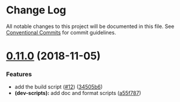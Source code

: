 # Change Log

All notable changes to this project will be documented in this file.
See [Conventional Commits](https://conventionalcommits.org) for commit guidelines.

# [0.11.0](https://git.soma.salesforce.com/salesforcedx/sfdx-kit/compare/@salesforce/kit@0.10.0...@salesforce/kit@0.11.0) (2018-11-05)

### Features

- add the build script ([#12](https://git.soma.salesforce.com/salesforcedx/sfdx-kit/issues/12)) ([34505b6](https://git.soma.salesforce.com/salesforcedx/sfdx-kit/commits/34505b6))
- **(dev-scripts):** add doc and format scripts ([a55f787](https://git.soma.salesforce.com/salesforcedx/sfdx-kit/commits/a55f787))
